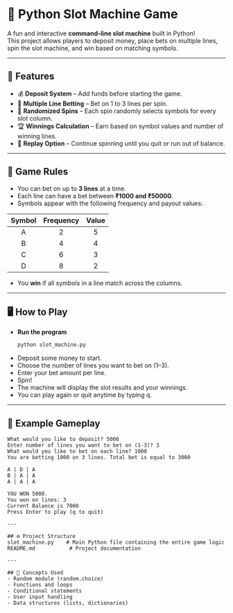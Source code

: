 # 🎰 Python Slot Machine Game

A fun and interactive **command-line slot machine** built in Python!  
This project allows players to deposit money, place bets on multiple lines, spin the slot machine, and win based on matching symbols.

---

## 🧩 Features

- 💰 **Deposit System** – Add funds before starting the game.  
- 🎯 **Multiple Line Betting** – Bet on 1 to 3 lines per spin.  
- 🎲 **Randomized Spins** – Each spin randomly selects symbols for every slot column.  
- 🏆 **Winnings Calculation** – Earn based on symbol values and number of winning lines.  
- 🔁 **Replay Option** – Continue spinning until you quit or run out of balance.  

---

## 🧠 Game Rules

- You can bet on up to **3 lines** at a time.  
- Each line can have a bet between **₹1000 and ₹50000**.  
- Symbols appear with the following frequency and payout values:

| Symbol | Frequency | Value |
|:-------:|:----------:|:------:|
| A | 2 | 5 |
| B | 4 | 4 |
| C | 6 | 3 |
| D | 8 | 2 |

- You **win** if all symbols in a line match across the columns.

---

## 🖥️ How to Play

-  **Run the program**
   ```bash
   python slot_machine.py
- Deposit some money to start.
- Choose the number of lines you want to bet on (1–3).
- Enter your bet amount per line.
- Spin!
- The machine will display the slot results and your winnings.
- You can play again or quit anytime by typing q.

---

## 🧮 Example Gameplay

```text
What would you like to deposit? 5000
Enter number of lines you want to bet on (1-3)? 3
What would you like to bet on each line? 1000
You are betting 1000 on 3 lines. Total bet is equal to 3000

A | D | A
B | A | A
A | A | A

YOU WON 5000.
You won on lines: 3
Current Balance is 7000
Press Enter to play (q to quit)

---

## ⚙️ Project Structure
slot_machine.py    # Main Python file containing the entire game logic
README.md           # Project documentation

---

## 🧰 Concepts Used
- Random module (random.choice)
- Functions and loops
- Conditional statements
- User input handling
- Data structures (lists, dictionaries)

